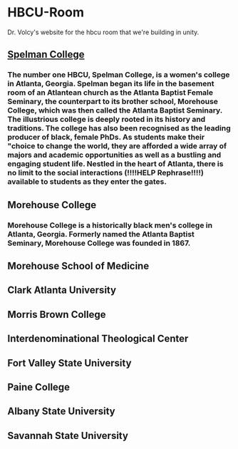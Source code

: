 # HBCU-Room
Dr. Volcy's website for the hbcu room that we're building in unity.

## [Spelman College](https://www.spelman.edu/about-us)
### The number one HBCU, Spelman College, is a women's college in Atlanta, Georgia. Spelman began its life in the basement room of an Atlantean church as the Atlanta Baptist Female Seminary, the counterpart to its brother school, Morehouse College, which was then called the Atlanta Baptist Seminary. The illustrious college is deeply rooted in its history and traditions. The college has also been recognised as the leading producer of black, female PhDs. As students make their "choice to change the world, they are afforded a wide array of majors and academic opportunities as well as a bustling and engaging student life. Nestled in the heart of Atlanta, there is no limit to the social interactions (!!!!HELP Rephrase!!!!) available to students as they enter the gates.
## Morehouse College
### Morehouse College is a historically black men's college in Atlanta, Georgia. Formerly named the Atlanta Baptist Seminary, Morehouse College was founded in 1867.
## Morehouse School of Medicine
###
## Clark Atlanta University
###
## Morris Brown College
###
## Interdenominational Theological Center
###
## Fort Valley State University
###
## Paine College
###
## Albany State University
###
## Savannah State University

